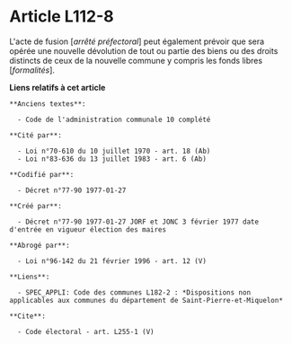 # Article L112-8

L'acte de fusion [*arrêté préfectoral*] peut également prévoir que sera opérée une nouvelle dévolution de tout ou partie des
biens ou des droits distincts de ceux de la nouvelle commune y compris les fonds libres [*formalités*].

**Liens relatifs à cet article**

	**Anciens textes**:

	  - Code de l'administration communale 10 complété

	**Cité par**:

	  - Loi n°70-610 du 10 juillet 1970 - art. 18 (Ab)
	  - Loi n°83-636 du 13 juillet 1983 - art. 6 (Ab)

	**Codifié par**:

	  - Décret n°77-90 1977-01-27

	**Créé par**:

	  - Décret n°77-90 1977-01-27 JORF et JONC 3 février 1977 date d'entrée en vigueur élection des maires

	**Abrogé par**:

	  - Loi n°96-142 du 21 février 1996 - art. 12 (V)

	**Liens**:

	  - SPEC_APPLI: Code des communes L182-2 : *Dispositions non applicables aux communes du département de Saint-Pierre-et-Miquelon*

	**Cite**:

	  - Code électoral - art. L255-1 (V)
